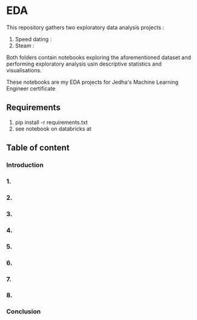 # EDA

This repository gathers two exploratory data analysis projects : 
1) Speed dating :
2) Steam :

Both folders contain notebooks exploring the aforementioned dataset and performing exploratory analysis usin descriptive statistics and visualisations.

These notebooks are my EDA projects for Jedha's Machine Learning Engineer certificate 

## Requirements
1) pip install -r requirements.txt
2) see notebook on databricks at 

## Table of content
### Introduction
### 1. 
### 2. 
### 3. 
### 4. 
### 5. 
### 6. 
### 7. 
### 8. 
### Conclusion
